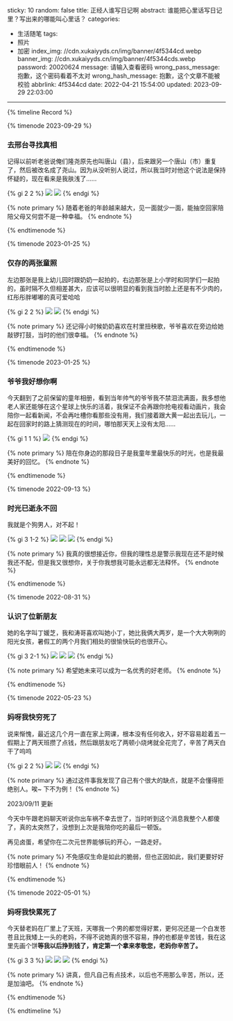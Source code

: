 sticky: 10
random: false
title: 正经人谁写日记啊
abstract: 谁能把心里话写日记里？写出来的哪能叫心里话？
categories:
  - 生活随笔
tags:
  - 照片
  - 加密
index_img: //cdn.xukaiyyds.cn/img/banner/4f5344cd.webp
banner_img: //cdn.xukaiyyds.cn/img/banner/4f5344cds.webp
password: 20020624
message: 请输入查看密码
wrong_pass_message: 抱歉，这个密码看着不太对
wrong_hash_message: 抱歉，这个文章不能被校验
abbrlink: 4f5344cd
date: 2022-04-21 15:54:00
updated: 2023-09-29 22:03:00
---
<div class="markdown-body">

{% timeline Record %}


{% timenode 2023-09-29 %}

### 去邢台寻找真相

记得以前听老爸说俺们隆尧原先也叫唐山（县），后来跟另一个唐山（市）重复了，然后被改名成了尧山。因为从没听别人说过，所以我当时对他这个说法是保持怀疑的，现在看来是我肤浅了……

{% gi 2 2 %}
  ![](https://cdn.xukaiyyds.cn/img/diary/邢台博物馆2.jpg)
  ![](https://cdn.xukaiyyds.cn/img/diary/邢台博物馆1.jpg)
{% endgi %}

{% note primary %}
随着老爸的年龄越来越大，见一面就少一面，能抽空回家陪陪父母又何尝不是一种幸福。
{% endnote %}

{% endtimenode %}


{% timenode 2023-01-25 %}

### 仅存的两张童照

左边那张是我上幼儿园时跟奶奶一起拍的，右边那张是上小学时和同学们一起拍的，虽时隔不久但相差甚大，应该可以很明显的看到我当时脸上还是有不少肉的，红彤彤胖嘟嘟的真可爱哈哈

{% gi 2 2 %}
  ![](https://cdn.xukaiyyds.cn/img/diary/童年相册1.jpg)
  ![](https://cdn.xukaiyyds.cn/img/diary/童年相册2.jpg)
{% endgi %}

{% note primary %}
还记得小时候奶奶喜欢在村里扭秧歌，爷爷喜欢在旁边给她敲锣打鼓，当时的他们很幸福。
{% endnote %}

{% endtimenode %}


{% timenode 2023-01-25 %}

### 爷爷我好想你啊

今天翻到了之前保留的童年相册，看到当年帅气的爷爷我不禁泪流满面，我多想他老人家还能够在这个星球上快乐的活着，我保证不会再跟你抢电视看动画片，我会陪你一起看新闻，不会再吐槽你看那些没有用，我们接着跟大黄一起出去玩儿，一起在回家时的路上猜测现在的时间，哪怕那天天上没有太阳……

{% gi 1 1 %}
  ![](https://cdn.xukaiyyds.cn/img/diary/童年相册3.jpg)
{% endgi %}

{% note primary %}
陪在你身边的那段日子是我童年里最快乐的时光，也是我最美好的回忆。
{% endnote %}

{% endtimenode %}


<!-- 2022 -->


{% timenode 2022-09-13 %}

### 时光已逝永不回

我就是个狗男人，对不起！

{% gi 3 1-2 %}
  ![](https://cdn.xukaiyyds.cn/img/diary/王雪莹1.jpg)
  ![](https://cdn.xukaiyyds.cn/img/diary/王雪莹2.jpg)
  ![](https://cdn.xukaiyyds.cn/img/diary/王雪莹3.jpg)
{% endgi %}

{% note primary %}
我真的很想接近你，但我的理性总是警示我现在还不是时候我还不配，但是我又很想你，关于你我想我可能永远都无法释怀。
{% endnote %}

{% endtimenode %}


{% timenode 2022-08-31 %}

### 认识了位新朋友

她的名字叫丁媛芝，我和涛哥喜欢叫她小丁，她比我俩大两岁，是一个大大咧咧的阳光女孩，暑假工的两个月我们相处的很愉快玩的也很开心。

{% gi 3 2-1 %}
  ![](https://cdn.xukaiyyds.cn/img/diary/三结义1.jpg)
  ![](https://cdn.xukaiyyds.cn/img/diary/三结义2.jpg)
  ![](https://cdn.xukaiyyds.cn/img/diary/三结义3.jpg)
{% endgi %}

{% note primary %}
希望她未来可以成为一名优秀的好老师。
{% endnote %}

{% endtimenode %}


{% timenode 2022-05-23 %}

### 妈呀我快穷死了

说来惭愧，最近这几个月一直在家上网课，根本没有任何收入，好不容易趁着五一假期上了两天班攒了点钱，然后跟朋友吃了两顿小烧烤就全花完了，辛苦了两天白干了呜呜

{% gi 2 2 %}
  ![](https://cdn.xukaiyyds.cn/img/diary/烧烤撸串1.jpg)
  ![](https://cdn.xukaiyyds.cn/img/diary/烧烤撸串2.jpg)
{% endgi %}

{% note primary %}
通过这件事我发现了自己有个很大的缺点，就是不会懂得拒绝别人。唉~ 下不为例！
{% endnote %}

2023/09/11 更新

今天中午跟老妈聊天听说你出车祸不幸去世了，当时听到这个消息我整个人都傻了，真的太突然了，没想到上次是我陪你吃的最后一顿饭。

再见卤蛋，希望你在二次元世界能够玩的开心，一路走好。

{% note primary %}
不免感叹生命是如此的脆弱，但也正因如此，我们更要好好珍惜眼前人！
{% endnote %}

{% endtimenode %}


{% timenode 2022-05-01 %}

### 妈呀我快累死了

今天替老妈在厂里上了天班，天哪我一个男的都觉得好累，更何况还是一个白发苍苍且比我矮上一头的老妈，不得不说她真的很不容易，挣的也都是辛苦钱，我在这里先画个饼**等我以后挣到钱了，肯定第一个拿来孝敬您，老妈你辛苦了。**

{% gi 3 3 %}
  ![](https://cdn.xukaiyyds.cn/img/diary/奎山水泥1.jpg)
  ![](https://cdn.xukaiyyds.cn/img/diary/奎山水泥2.jpg)
  ![](https://cdn.xukaiyyds.cn/img/diary/奎山水泥3.jpg)
{% endgi %}

{% note primary %}
讲真，但凡自己有点技术，以后也不用那么辛苦，所以，还是加油吧。
{% endnote %}

{% endtimenode %}


{% endtimeline %}

</div>